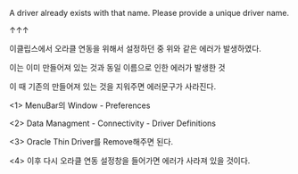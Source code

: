 A driver already exists with that name. Please provide a unique driver name.



↑↑↑

이클립스에서 오라클 연동을 위해서 설정하던 중 위와 같은 에러가 발생하였다.

이는 이미 만들어져 있는 것과 동일 이름으로 인한 에러가 발생한 것



이 때 기존의 만들어져 있는 것을 지워주면 에러문구가 사라진다.







<1> MenuBar의 Window - Preferences



<2> Data Managment - Connectivity - Driver Definitions



<3> Oracle Thin Driver를 Remove해주면 된다.



<4> 이후 다시 오라클 연동 설정창을 들어가면 에러가 사라져 있을 것이다.
